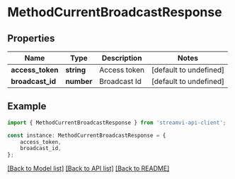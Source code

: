 # MethodCurrentBroadcastResponse


## Properties

Name | Type | Description | Notes
------------ | ------------- | ------------- | -------------
**access_token** | **string** | Access token | [default to undefined]
**broadcast_id** | **number** | Broadcast Id | [default to undefined]

## Example

```typescript
import { MethodCurrentBroadcastResponse } from 'streamvi-api-client';

const instance: MethodCurrentBroadcastResponse = {
    access_token,
    broadcast_id,
};
```

[[Back to Model list]](../README.md#documentation-for-models) [[Back to API list]](../README.md#documentation-for-api-endpoints) [[Back to README]](../README.md)
